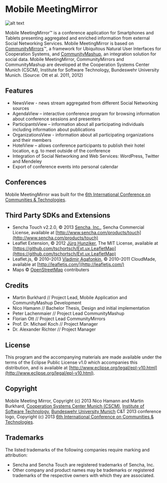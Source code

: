 Mobile MeetingMirror
=========

![alt text](https://raw.github.com/soziotech/Mobile-MeetingMirror/master/screenshots/mobilemeetingmirror.png "Mobile MeetingMirror")

Mobile MeetingMirror™ is a conference application for Smartphones and Tablets presenting aggregated and enriched information from external Social Networking Services. Mobile MeetingMirror is based on [CommunityMirrors](http://www.soziotech.de/communitymirrors/)™, a framework for Ubiquitous Natural User Interfaces for Cooperation Systems, and [CommunityMashup](www.soziotech.org/communitymashup/), an integration solution for social data. Mobile MeetingMirror, CommunityMirrors and CommunityMashup are developed at the Cooperation Systems Center Munich (CSCM), Institute for Software Technology, Bundeswehr University Munich. (Source: Ott et al. 2011, 2012)

Features
--------------------------------------------------------------------------------
 * NewsView - news stream aggregated from different Social Networking sources
 * AgendaView – interactive conference program for browsing information about conference sessions and presenters
 * ParticipantsView – information about all participating individuals including information about publications
 * OrganizationsView - information about all participating organizations and their members
 * HotelView – allows conference participants to publish their hotel location, e.g. to meet outside of the conference
 * Integration of Social Networking and Web Services: WordPress, Twitter and Mendeley
 * Export of conference events into personal calendar

Conferences
--------------------------------------------------------------------------------
Mobile MeetingMirror was built for the [6th International Conference on Communities & Technologies](http://www.ct2013.cnss.de/).


Third Party SDKs and Extensions
--------------------------------------------------------------------------------
 * Sencha Touch v2.2.0, © 2013 [Sencha, Inc.](http://www.sencha.com), Sencha Commercial License, available at [http://www.sencha.com/products/touch](http://www.sencha.com/products/touch)
 * Leaflet Extension, © 2012 [Jürg Hunziker](http://about.me/juerg.hunziker), The MIT License, available at [https://github.com/tschortsch/Ext.ux.LeafletMap](https://github.com/tschortsch/Ext.ux.LeafletMap)
 * Leaflet.js, © 2010–2013 [Vladimir Agafonkin](http://agafonkin.com/en), © 2010–2011 CloudMade, available at [http://leafletjs.com/](http://leafletjs.com/)
 * Maps © [OpenStreetMap](http://www.openstreetmap.org/) contributers 

Credits
--------------------------------------------------------------------------------
 * Martin Burkhard // Project Lead, Mobile Application and CommunityMashup Development
 * Nico Hamann // Bachelor Thesis, Design and initial implementation
 * Peter Lachenmaier // Project Lead CommunityMashup
 * Florian Ott // Project Lead CommunityMirrors
 * Prof. Dr. Michael Koch // Project Manager
 * Dr. Alexander Richter // Project Manager

License
--------------------------------------------------------------------------------
This program and the accompanying materials are made available under the terms of the Eclipse Public License v1.0 which accompanies this distribution, and is available at [http://www.eclipse.org/legal/epl-v10.html](http://www.eclipse.org/legal/epl-v10.html).
 
Copyright
--------------------------------------------------------------------------------
Mobile Meeting Mirror, Copyright (c) 2013 Nico Hamann and Martin Burkhard, [Cooperation Systems Center Munich (CSCM)](http://www.kooperationssysteme.de), [Institute of Software Technology](http://www.unibw.de/inf2), [Bundeswehr University Munich](http://www.unibw.de)
C&T 2013 conference logo, Copyright (c) 2013 [6th International Conference on Communities & Technologies](http://www.ct2013.cnss.de/).

Trademarks
--------------------------------------------------------------------------------
The listed trademarks of the following companies require marking and attribution:<br/>
 * Sencha and Sencha Touch are registered trademarks of Sencha, Inc.
 * Other company and product names may be trademarks or registered trademarks of the respective owners with which they are associated.
